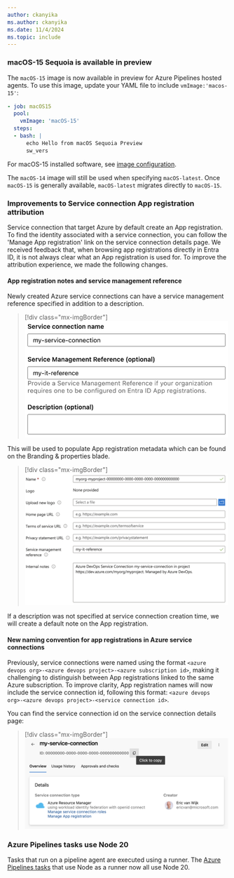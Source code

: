 ```yaml
---
author: ckanyika
ms.author: ckanyika
ms.date: 11/4/2024
ms.topic: include
---
```


### macOS-15 Sequoia is available in preview

The `macOS-15` image is now available in preview for Azure Pipelines hosted agents. To use this image, update your YAML file to include `vmImage:'macos-15'`:  

```yaml
- job: macOS15
  pool:
    vmImage: 'macOS-15'
  steps:
  - bash: |
      echo Hello from macOS Sequoia Preview
      sw_vers
```

For macOS-15 installed software, see [image configuration](https://github.com/actions/runner-images/blob/main/images/macos/macos-15-Readme.md).

The `macOS-14` image will still be used when specifying `macOS-latest`. Once `macOS-15` is generally available, `macOS-latest` migrates directly to `macOS-15`.



### Improvements to Service connection App registration attribution

Service connection that target Azure by default create an App registration.
To find the identity associated with a service connection, you can follow the 'Manage App registration' link on the service connection details page. We received feedback that, when browsing app registrations directly in Entra ID, it is not always clear what an App registration is used for. To improve the attribution experience, we made the following changes.

#### App registration notes and service management reference

Newly created Azure service connections can have a service management reference specified in addition to a description.

> [!div class="mx-imgBorder"]
> ![Screenshot of service connection details page.](../../media/247-pipelines-02.png "Screenshot of service connection creation details")

This will be used to populate App registration metadata which can be found on the Branding & properties blade.

> [!div class="mx-imgBorder"]
> ![Screenshot of service connection details page.](../../media/247-pipelines-03.png "Screenshot of app registration properties")

If a description was not specified at service connection creation time, we will create a default note on the App registration.

#### New naming convention for app registrations in Azure service connections

Previously, service connections were named using the format `<azure devops org>-<azure devops project>-<azure subscription id>`, making it challenging to distinguish between App registrations linked to the same Azure subscription. To improve clarity, App registration names will now include the service connection id, following this format: `<azure devops org>-<azure devops project>-<service connection id>`.

You can find the service connection id on the service connection details page:

> [!div class="mx-imgBorder"]
> ![Screenshot of service connection details page.](../../media/247-pipelines-01.png "Screenshot of service connection details page")

### Azure Pipelines tasks use Node 20

Tasks that run on a pipeline agent are executed using a runner. The [Azure Pipelines tasks](/azure/devops/pipelines/tasks/reference) that use Node as a runner now all use Node 20.
